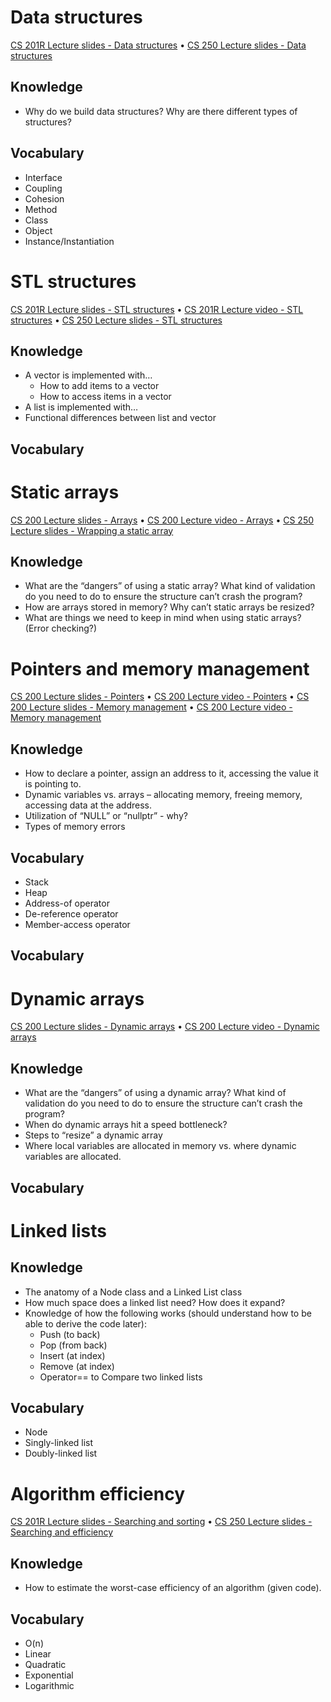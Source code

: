# Data structures

[CS 201R Lecture slides - Data structures](https://github.com/Rachels-Courses/CS200-Concepts-of-Progamming-Algorithms/blob/master/Resources/Lecture%20Slides/20%20Data%20Structures/Data%20Structures%20Intro.pdf) •
[CS 250 Lecture slides - Data structures](https://github.com/Rachels-Courses/CS250-Data-Structures/blob/master/Lectures/Lecture%2000%20-%20What%20are%20data%20structures.pdf)

## Knowledge

* Why do we build data structures? Why are there different types of structures?

## Vocabulary

* Interface
* Coupling
* Cohesion
* Method
* Class
* Object
* Instance/Instantiation

# STL structures

[CS 201R Lecture slides - STL structures](https://github.com/Rachels-Courses/CS200-Concepts-of-Progamming-Algorithms/blob/master/Resources/Lecture%20Slides/19%20STL/STL.pdf) • 
[CS 201R Lecture video - STL structures](http://edu.moosader.com/_CPP_LECTURES/27%20STL.mp4) •
[CS 250 Lecture slides - STL structures](https://github.com/Rachels-Courses/CS250-Data-Structures/blob/master/Lectures/Lecture%2001%20-%20The%20Standard%20Template%20Library.pdf)

## Knowledge

* A vector is implemented with…
  * How to add items to a vector
  * How to access items in a vector
* A list is implemented with…
* Functional differences between list and vector

## Vocabulary

# Static arrays 

[CS 200 Lecture slides - Arrays](https://github.com/Rachels-Courses/CS200-Concepts-of-Progamming-Algorithms/blob/master/Resources/Lecture%20Slides/08%20Arrays/Arrays.pdf) •
[CS 200 Lecture video - Arrays](http://edu.moosader.com/_CPP_LECTURES/08%20Arrays%20Lecture.mp4) •
[CS 250 Lecture slides - Wrapping a static array](https://github.com/Rachels-Courses/CS250-Data-Structures/blob/master/Lectures/Lecture%2003%20-%20Wrapping%20a%20static%20array.pdf)

## Knowledge

* What are the “dangers” of using a static array? What kind of validation do you need to do to ensure the structure can’t crash the program?
* How are arrays stored in memory? Why can’t static arrays be resized?
* What are things we need to keep in mind when using static arrays? (Error checking?)

# Pointers and memory management

[CS 200 Lecture slides - Pointers](https://github.com/Rachels-Courses/CS200-Concepts-of-Progamming-Algorithms/blob/master/Resources/Lecture%20Slides/12%20Pointers/Pointers.pdf) •
[CS 200 Lecture video - Pointers](http://edu.moosader.com/_CPP_LECTURES/16%20Pointer%20Lecture.mp4) •
[CS 200 Lecture slides - Memory management](https://github.com/Rachels-Courses/CS200-Concepts-of-Progamming-Algorithms/blob/master/Resources/Lecture%20Slides/12%20Pointers/Memory%20Management.pdf) • 
[CS 200 Lecture video - Memory management](http://edu.moosader.com/_CPP_LECTURES/17%20Memory%20Management%20Lecture.mp4)

## Knowledge

* How to declare a pointer, assign an address to it, accessing the value it is pointing to.
* Dynamic variables vs. arrays – allocating memory, freeing memory, accessing data at the address.
* Utilization of “NULL” or “nullptr” - why?
* Types of memory errors

## Vocabulary

* Stack
* Heap
* Address-of operator
* De-reference operator
* Member-access operator

## Vocabulary

# Dynamic arrays

[CS 200 Lecture slides - Dynamic arrays](https://github.com/Rachels-Courses/CS200-Concepts-of-Progamming-Algorithms/blob/master/Resources/Lecture%20Slides/12%20Pointers/Dynamic%20Arrays.pdf) •
[CS 200 Lecture video - Dynamic arrays](http://edu.moosader.com/_CPP_LECTURES/18%20Dynamic%20Arrays%20Lecture.mp4)

## Knowledge

* What are the “dangers” of using a dynamic array? What kind of validation do you need to do to ensure the structure can’t crash the program?
* When do dynamic arrays hit a speed bottleneck?
* Steps to “resize” a dynamic array
* Where local variables are allocated in memory vs. where dynamic variables are allocated.

## Vocabulary



# Linked lists

## Knowledge

* The anatomy of a Node class and a Linked List class
* How much space does a linked list need? How does it expand?
* Knowledge of how the following works (should understand how to be able to derive the code later):
  * Push (to back)
  * Pop (from back)
  * Insert (at index)
  * Remove (at index)
  * Operator== to Compare two linked lists

## Vocabulary

* Node
* Singly-linked list
* Doubly-linked list

# Algorithm efficiency

[CS 201R Lecture slides - Searching and sorting](https://github.com/Rachels-Courses/CS200-Concepts-of-Progamming-Algorithms/blob/master/Resources/Lecture%20Slides/17%20Searching%20and%20Sorting/Searching%20and%20Sorting%201.pdf) • 
[CS 250 Lecture slides - Searching and efficiency](https://github.com/Rachels-Courses/CS250-Data-Structures/blob/master/Lectures/Lecture%2002%20-%20Searching%20and%20Efficiency.pdf)

## Knowledge

* How to estimate the worst-case efficiency of an algorithm (given code).

## Vocabulary

* O(n)
* Linear
* Quadratic
* Exponential
* Logarithmic

